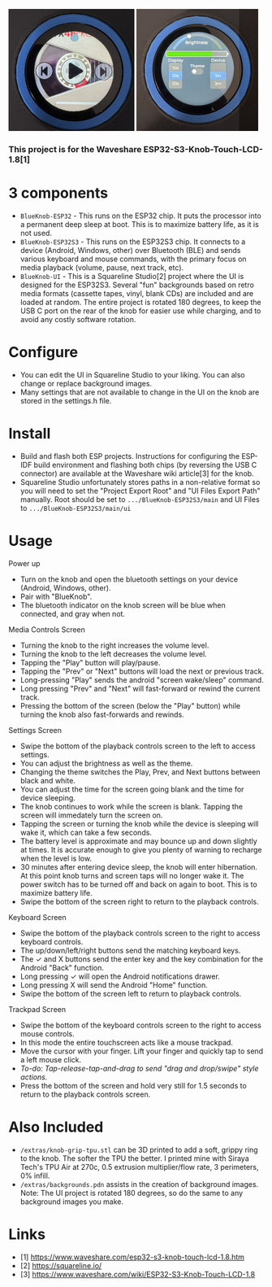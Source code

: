 <img src="extras/mediacontrols.jpg" height="240px">  <img src="extras/settings.jpg" height="240px">

### This project is for the Waveshare ESP32-S3-Knob-Touch-LCD-1.8[1] 

# 3 components
* `BlueKnob-ESP32` - This runs on the ESP32 chip. It puts the processor into a permanent deep sleep at boot. This is to maximize battery life, as it is not used.
* `BlueKnob-ESP32S3` - This runs on the ESP32S3 chip. It connects to a device (Android, Windows, other) over Bluetooth (BLE) and sends various keyboard and mouse commands, with the primary focus on media playback (volume, pause, next track, etc).
* `BlueKnob-UI` - This is a Squareline Studio[2] project where the UI is designed for the ESP32S3. Several "fun" backgrounds based on retro media formats (cassette tapes, vinyl, blank CDs) are included and are loaded at random. The entire project is rotated 180 degrees, to keep the USB C port on the rear of the knob for easier use while charging, and to avoid any costly software rotation.

# Configure
* You can edit the UI in Squareline Studio to your liking. You can also change or replace background images.
* Many settings that are not available to change in the UI on the knob are stored in the settings.h file.

# Install
* Build and flash both ESP projects. Instructions for configuring the ESP-IDF build environment and flashing both chips (by reversing the USB C connector) are available at the Waveshare wiki article[3] for the knob.
* Squareline Studio unfortunately stores paths in a non-relative format so you will need to set the "Project Export Root" and "UI Files Export Path" manually. Root should be set to `.../BlueKnob-ESP32S3/main` and UI Files to `.../BlueKnob-ESP32S3/main/ui`

# Usage
Power up
* Turn on the knob and open the bluetooth settings on your device (Android, Windows, other).
* Pair with "BlueKnob".
* The bluetooth indicator on the knob screen will be blue when connected, and gray when not.

Media Controls Screen
* Turning the knob to the right increases the volume level.
* Turning the knob to the left decreases the volume level.
* Tapping the "Play" button will play/pause.
* Tapping the "Prev" or "Next" buttons will load the next or previous track.
* Long-pressing "Play" sends the android "screen wake/sleep" command.
* Long pressing "Prev" and "Next" will fast-forward or rewind the current track.
* Pressing the bottom of the screen (below the "Play" button) while turning the knob also fast-forwards and rewinds.

Settings Screen
* Swipe the bottom of the playback controls screen to the left to access settings.
* You can adjust the brightness as well as the theme.
* Changing the theme switches the Play, Prev, and Next buttons between black and white.
* You can adjust the time for the screen going blank and the time for device sleeping.
* The knob continues to work while the screen is blank. Tapping the screen will immedately turn the screen on.
* Tapping the screen or turning the knob while the device is sleeping will wake it, which can take a few seconds.
* The battery level is approximate and may bounce up and down slightly at times. It is accurate enough to give you plenty of warning to recharge when the level is low.
* 30 minutes after entering device sleep, the knob will enter hibernation. At this point knob turns and screen taps will no longer wake it. The power switch has to be turned off and back on again to boot. This is to maximize battery life.
* Swipe the bottom of the screen right to return to the playback controls.

Keyboard Screen
 * Swipe the bottom of the playback controls screen to the right to access keyboard controls.
 * The up/down/left/right buttons send the matching keyboard keys.
 * The ✓ and X buttons send the enter key and the key combination for the Android "Back" function.
 * Long pressing ✓ will open the Android notifications drawer.
 * Long pressing X will send the Android "Home" function. 
 * Swipe the bottom of the screen left to return to playback controls.

Trackpad Screen
* Swipe the bottom of the keyboard controls screen to the right to access mouse controls.
* In this mode the entire touchscreen acts like a mouse trackpad.
* Move the cursor with your finger. Lift your finger and quickly tap to send a left mouse click.
* *To-do: Tap-release-tap-and-drag to send "drag and drop/swipe" style actions.*
* Press the bottom of the screen and hold very still for 1.5 seconds to return to the playback controls screen.

# Also Included
* `/extras/knob-grip-tpu.stl` can be 3D printed to add a soft, grippy ring to the knob. The softer the TPU the better. I printed mine with Siraya Tech's TPU Air at 270c, 0.5 extrusion multiplier/flow rate, 3 perimeters, 0% infill.
* `/extras/backgrounds.pdn` assists in the creation of background images. Note: The UI project is rotated 180 degrees, so do the same to any background images you make.

# Links
* [1] https://www.waveshare.com/esp32-s3-knob-touch-lcd-1.8.htm
* [2] https://squareline.io/
* [3] https://www.waveshare.com/wiki/ESP32-S3-Knob-Touch-LCD-1.8